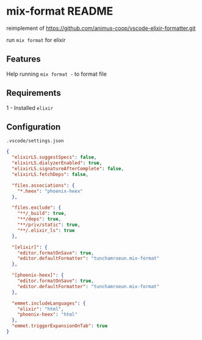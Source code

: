 # mix-format README
reimplement of https://github.com/animus-coop/vscode-elixir-formatter.git

run `mix format` for elixir

## Features

Help running `mix format -` to format file

## Requirements

1 - Installed `elixir`

## Configuration
`.vscode/settings.json`
```json
{
  "elixirLS.suggestSpecs": false,
  "elixirLS.dialyzerEnabled": true,
  "elixirLS.signatureAfterComplete": false,
  "elixirLS.fetchDeps": false,

  "files.associations": {
    "*.heex": "phoenix-heex"
  },

  "files.exclude": {
    "**/_build": true,
    "**/deps": true,
    "**/priv/static": true,
    "**/.elixir_ls": true
  },

  "[elixir]": {
    "editor.formatOnSave": true,
    "editor.defaultFormatter": "tunchamroeun.mix-format"
  },

  "[phoenix-heex]": {
    "editor.formatOnSave": true,
    "editor.defaultFormatter": "tunchamroeun.mix-format"
  },

  "emmet.includeLanguages": {
    "elixir": "html",
    "phoenix-heex": "html"
  },
  "emmet.triggerExpansionOnTab": true
}
```